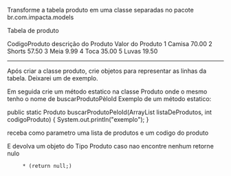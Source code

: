 Transforme a tabela produto em uma classe separadas
no pacote br.com.impacta.models

 
 Tabela de produto
 
 CodigoProduto	descrição do Produto		Valor do Produto
	1				Camisa						70.00
	2				Shorts						57.50
	3				Meia						9.99
	4				Toca						35.00
	5				Luvas						19.50

-----------------------------------------------------------------

Após criar a classe produto, crie objetos para representar as linhas da tabela.
Deixarei um de exemplo.


Em seguida crie um método estatico na classe Produto onde o mesmo tenho o nome de buscarProdutoPèloId
Exemplo de um método estatico:

public static Produto buscarProdutoPeloId(ArrayList<Produto> listaDeProdutos, int codigoProduto) {
	System.out.println("exemplo");
}

receba como parametro uma lista de produtos e um codigo do produto

E devolva um objeto do Tipo Produto caso nao encontre nenhum retorne nulo

		 * (return null;)
